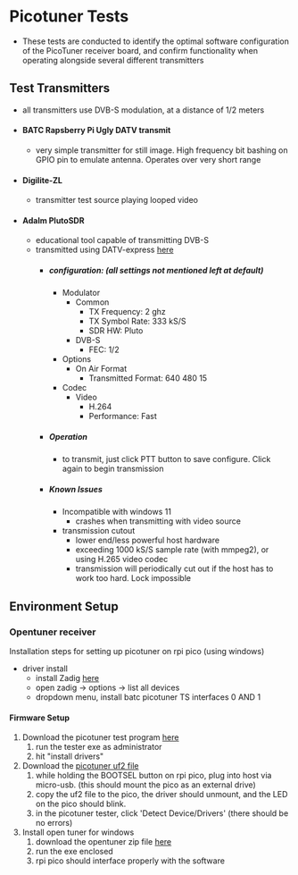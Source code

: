 # Picotuner Tests
* These tests are conducted to identify the optimal software configuration of the PicoTuner receiver board, and confirm functionality when operating alongside several different transmitters

## Test Transmitters
- all transmitters use DVB-S modulation, at a distance of 1/2 meters
* #### BATC Rapsberry Pi Ugly DATV transmit
  * very simple transmitter for still image. High frequency bit bashing on GPIO pin to emulate antenna. Operates over very short range
* #### Digilite-ZL
  * transmitter test source playing looped video 
* #### Adalm PlutoSDR
  * educational tool capable of transmitting DVB-S 
  * transmitted using DATV-express [here](https://datv-express.com/wp-content/uploads/2022/08/Windows_setup_datvexpress_dvb_transmitter_v1.25LP14.7z)
    * ##### configuration: (all settings not mentioned left at default)
      - Modulator
        - Common
          - TX Frequency: 2 ghz
          - TX Symbol Rate: 333 kS/S
          - SDR HW: Pluto
        - DVB-S
          - FEC: 1/2
      - Options
        - On Air Format
          - Transmitted Format: 640 480 15
      - Codec
        - Video
          - H.264
          - Performance: Fast
    * ##### Operation
      * to transmit, just click PTT button to save configure. Click again to begin transmission
    * ##### Known Issues
      * Incompatible with windows 11
        * crashes when transmitting with video source
      * transmission cutout
        * lower end/less powerful host hardware
        * exceeding 1000 kS/S sample rate (with mmpeg2), or using H.265 video codec
        * transmission will periodically cut out if the host has to work too hard. Lock impossible

## Environment Setup
### Opentuner receiver
Installation steps for setting up picotuner on rpi pico (using windows)
* driver install
  * install Zadig [here](https://zadig.akeo.ie/)
  * open zadig -> options -> list all devices
  * dropdown menu, install batc picotuner TS interfaces 0 AND 1

#### Firmware Setup
1. Download the picotuner test program [here](https://www.dropbox.com/scl/fi/3ziiiq71hretd2yzaou8f/picotuner_driver_test_app.zip?rlkey=gl4xsxddxprxfvjjydebvez5y&e=1&dl=0)
   1. run the tester exe as administrator
   2. hit "install drivers"
2. Download the [picotuner uf2 file](https://github.com/g4eml/PicoTuner/releases/download/v0.11-alpha/PicoTunerV0-11.uf2)
   1. while holding the BOOTSEL button on rpi pico, plug into host via micro-usb. (this should mount the pico as an external drive)
   2. copy the uf2 file to the pico, the driver should unmount, and the LED on the pico should blink.
   3. in the picotuner tester, click 'Detect Device/Drivers' (there should be no errors)
3. Install open tuner for windows
   1. download the opentuner zip file [here](https://www.zr6tg.co.za/files/open_tuner_0.A.zip)
   2. run the exe enclosed
   3. rpi pico should interface properly with the software